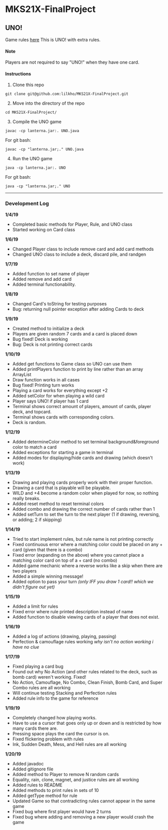 # MKS21X-FinalProject
## UNO!
Game rules [here](https://www.unorules.com/)
This is UNO! with extra rules.

#### **Note**
Players are not required to say "UNO!" when they have one card.

#### **Instructions**
1. Clone this repo
```
git clone git@github.com:lilkho/MKS21X-FinalProject.git
```
2. Move into the directory of the repo
```
cd MKS21X-FinalProject/
```
3. Compile the UNO game
```
javac -cp lanterna.jar:. UNO.java
```
For git bash:
```
javac -cp "lanterna.jar;." UNO.java
```
4. Run the UNO game
```
java -cp lanterna.jar:. UNO
```
For git bash:
```
java -cp "lanterna.jar;." UNO
```


---

### **Development Log**


**1/4/19**
- Completed basic methods for Player, Rule, and UNO class
- Started working on Card class

**1/6/19**
- Changed Player class to include remove card and add card methods
- Changed UNO class to include a deck, discard pile, and randgen

**1/7/19**
- Added function to set name of player
- Added remove and add card
- Added terminal functionability.

**1/8/19**
- Changed Card's toString for testing purposes
- Bug: returning null pointer exception after adding Cards to deck

**1/9/19**
- Created method to initialize a deck
- Players are given random 7 cards and a card is placed down
- Bug fixed! Deck is working
- Bug: Deck is not printing correct cards

**1/10/19**
- Added get functions to Game class so UNO can use them
- Added printPlayers function to print by line rather than an array ArrayList
- Draw function works in all cases
- Bug fixed! Printing turn works
- Playing a card works for everything except +2
- Added setColor for when playing a wild card
- Player says UNO! if player has 1 card
- Terminal shows correct amount of players, amount of cards, player deck, and topcard.
- Terminal shows cards with corresponding colors.
- Deck is random.

**1/12/19**
- Added determineColor method to set terminal background&foreground color to match a card
- Added exceptions for starting a game in terminal
- Added modes for displaying/hide cards and drawing (which doesn't work)

**1/13/19**
- Drawing and playing cards properly work with their proper function.
- Drawing a card that is playable will be playable.
- WILD and +4 become a random color when played for now, so nothing really breaks.
- Added reset method to reset terminal colors
- Added combo and drawing the correct number of cards rather than 1
- Added setTurn to set the turn to the next player (1 if drawing, reversing, or adding; 2 if skipping)

**1/14/19**
- Tried to start implement rules, but rule name is not printing correctly
- Fixed continuous error where a matching color could be placed on any + card (given that there is a combo)
- Fixed error (expanding on the above) where you cannot place a matching color card on top of a + card (no combo)
- Added game mechanic where a reverse works like a skip when there are two players
- Added a simple winning message!
- Added option to pass your turn *_(only IFF you draw 1 card!! which we didn't figure out yet)_*

**1/15/19**
- Added a limit for rules
- Fixed error where rule printed description instead of name
- Added function to disable viewing cards of a player that does not exist.

**1/16/19**
- Added a log of actions (drawing, playing, passing)
- Perfection & camouflage rules working *_why isn't no action working i have no clue_*

**1/17/19**
- Fixed playing a card bug
- Found out why No Action (and other rules related to the deck, such as bomb card) weren't working. Fixed!
- No Action, Camouflage, No Combo, Clean Finish, Bomb Card, and Super Combo rules are all working
- Will continue testing Stacking and Perfection rules
- Added rule info to the game for reference

**1/19/19**
- Completely changed how playing works.
- Have to use a cursor that goes only up or down and is restricted by how many cards there are.
- Pressing space plays the card the cursor is on.
- Fixed flickering problem with rules
- Ink, Sudden Death, Mess, and Hell rules are all working

**1/20/19**
- Added javadoc
- Added gitignore file
- Added method to Player to remove N random cards
- Equality, rain, clone, magnet, and justice rules are all working
- Added rules to README
- Added methods to print rules in sets of 10
- Added getType method for rule
- Updated Game so that contradicting rules cannot appear in the same game
- Fixed bug where first player would have 2 turns
- Fixed bug where adding and removing a new player would crash the game
